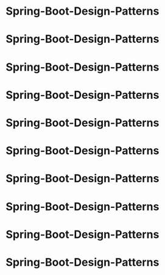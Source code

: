 # Spring-Boot-Design-Patterns
# Spring-Boot-Design-Patterns
# Spring-Boot-Design-Patterns
# Spring-Boot-Design-Patterns
# Spring-Boot-Design-Patterns
# Spring-Boot-Design-Patterns
# Spring-Boot-Design-Patterns
# Spring-Boot-Design-Patterns
# Spring-Boot-Design-Patterns
# Spring-Boot-Design-Patterns
